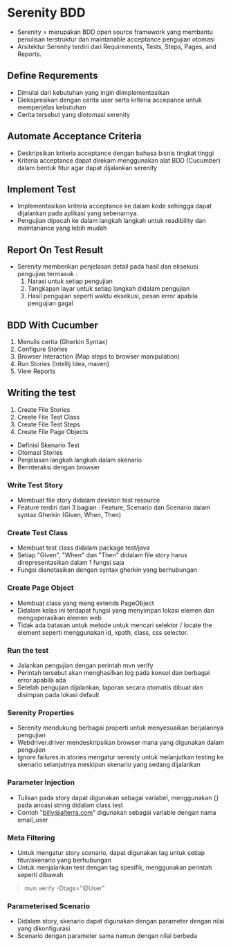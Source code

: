 # Serenity BDD

- Serenity = merupakan BDD open source framework yang membantu penulisan terstruktur dan maintanable acceptance pengujian otomasi
- Arsitektur Serenity terdiri dari Requirements, Tests, Steps, Pages, and Reports.

## Define Requrements
- Dimulai dari kebutuhan yang ingin diimplementasikan
- Diekspresikan dengan cerita user serta kriteria accepance untuk memperjelas kebutuhan
- Cerita tersebut yang diotomasi serenity

## Automate Acceptance Criteria
- Deskripsikan kriteria acceptance dengan bahasa bisnis tingkat tinggi
- Kriteria acceptance dapat direkam menggunakan alat BDD (Cucumber) dalam bentuk fitur agar dapat dijalankan serenity

## Implement Test
- Implementasikan kriteria acceptance ke dalam kode sehingga dapat dijalankan pada aplikasi yang sebenarnya.
- Pengujian dipecah ke dalam langkah langkah untuk readibility dan maintanance yang lebih mudah

## Report On Test Result
- Serenity memberikan penjelasan detail pada hasil dan eksekusi pengujian termasuk :
    1. Narasi untuk setiap pengujian
    2. Tangkapan layar untuk setiap langkah didalam pengujian
    3. Hasil pengujian seperti waktu eksekusi, pesan error apabila pengujian gagal

## BDD With Cucumber
1. Menulis cerita (Gherkin Syntax)
2. Configure Stories
3. Browser Interaction (Map steps to browser manipulation)
4. Run Stories (Intellij Idea, maven)
5. View Reports

## Writing the test
1. Create File Stories
2. Create File Test Class
3. Create File Test Steps
4. Create File Page Objects
- Definisi Skenario Test
- Otomasi Stories
- Penjelasan langkah langkah dalam skenario
- Berinteraksi dengan browser

### Write Test Story
- Membuat file story didalam direktori test resource
- Feature terdiri dari 3 bagian : Feature, Scenario dan Scenario dalam syntax Gherkin (Given, When, Then)

### Create Test Class
- Membuat test class didalam package test/java
- Setiap "Given", "When" dan "Then" didalam file story harus direpresentasikan dalam 1 fungsi saja
- Fungsi dianotasikan dengan syntax gherkin yang berhubungan

### Create Page Object
- Membuat class yang meng extends PageObject
- Didalam kelas ini terdapat fungsi yang menyimpan lokasi elemen dan mengoperasikan elemen web
- Tidak ada batasan untuk metode untuk mencari selektor / locate the element seperti menggunakan id, xpath, class, css selector.

### Run the test
- Jalankan pengujian dengan perintah mvn verify
- Perintah tersebut akan menghasilkan log pada konsol dan berbagai error apabila ada
- Setelah pengujian dijalankan, laporan secara otomatis dibuat dan disimpan pada lokasi default

### Serenity Properties
- Serenity mendukung berbagai properti untuk menyesuaikan berjalannya pengujian
- Webdriver.driver mendeskripsikan browser mana yang digunakan dalam pengujian
- Ignore.failures.in.stories mengatur serenity untuk melanjutkan testing ke skenario selanjutnya meskipun skenario yang sedang dijalankan

### Parameter Injection
- Tulisan pada story dapat digunakan sebagai variabel, menggunakan {} pada anoasi string didalam class test
- Contoh "billy@alterra.com" digunakan sebagai variable dengan nama email_user

### Meta Filtering
- Untuk mengatur story scenario, dapat digunakan tag untuk setiap fitur/skenario yang berhubungan
- Untuk menjalankan test dengan tag spesifik, menggunakan perintah seperti dibawah
> mvn verify -Dtags="@User"

### Parameterised Scenario
- Didalam story, skenario dapat digunakan dengan parameter dengan nilai yang dikonfigurasi
- Scenario dengan parameter sama namun dengan nilai berbeda

###